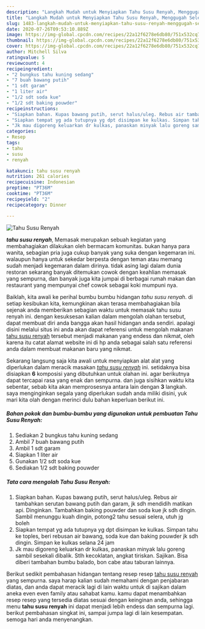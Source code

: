 ```yaml
---
description: "Langkah Mudah untuk Menyiapkan Tahu Susu Renyah, Menggugah Selera"
title: "Langkah Mudah untuk Menyiapkan Tahu Susu Renyah, Menggugah Selera"
slug: 1483-langkah-mudah-untuk-menyiapkan-tahu-susu-renyah-menggugah-selera
date: 2020-07-26T09:53:10.889Z
image: https://img-global.cpcdn.com/recipes/22a12f6278e6db80/751x532cq70/tahu-susu-renyah-foto-resep-utama.jpg
thumbnail: https://img-global.cpcdn.com/recipes/22a12f6278e6db80/751x532cq70/tahu-susu-renyah-foto-resep-utama.jpg
cover: https://img-global.cpcdn.com/recipes/22a12f6278e6db80/751x532cq70/tahu-susu-renyah-foto-resep-utama.jpg
author: Mitchell Silva
ratingvalue: 5
reviewcount: 4
recipeingredient:
- "2 bungkus tahu kuning sedang"
- "7 buah bawang putih"
- "1 sdt garam"
- "1 liter air"
- "1/2 sdt soda kue"
- "1/2 sdt baking pouwder"
recipeinstructions:
- "Siapkan bahan. Kupas bawang putih, serut halus/uleg. Rebus air tambahkan serutan bawang putih dan garam, jk sdh mendidih matikan api. Dinginkan. Tambahkan baking pouwder dan soda kue jk sdh dingin. Sambil menunggu kuah dingin, potong2 tahu sesuai selera, utuh jg boleh"
- "Siapkan tempat yg ada tutupnya yg dpt disimpan ke kulkas. Simpan tahu ke toples, beri rebusan air bawang, soda kue dan baking pouwder jk sdh dingin. Simpan ke kulkas selana 24 jam"
- "Jk mau digoreng keluarkan dr kulkas, panaskan minyak lalu goreng sambil sesekali dibalik. Stlh kecoklatan, angkat tiriskan. Sajikan. Bisa diberi tambahan bumbu balado, bon cabe atau taburan lainnya."
categories:
- Resep
tags:
- tahu
- susu
- renyah

katakunci: tahu susu renyah 
nutrition: 261 calories
recipecuisine: Indonesian
preptime: "PT36M"
cooktime: "PT36M"
recipeyield: "2"
recipecategory: Dinner

---
```



![Tahu Susu Renyah](https://img-global.cpcdn.com/recipes/22a12f6278e6db80/751x532cq70/tahu-susu-renyah-foto-resep-utama.jpg)

<b><i>tahu susu renyah</i></b>, Memasak merupakan sebuah kegiatan yang membahagiakan dilakukan oleh bermacam komunitas. bukan hanya para wanita, sebagian pria juga cukup banyak yang suka dengan kegemaran ini. walaupun hanya untuk sekedar berpesta dengan teman atau memang sudah menjadi kegemaran dalam dirinya. tidak asing lagi dalam dunia restoran sekarang banyak ditemukan cowok dengan keahlian memasak yang sempurna, dan banyak juga kita jumpai di berbagai rumah makan dan restaurant yang mempunyai chef cowok sebagai koki mumpuni nya.



Baiklah, kita awali ke perihal bumbu bumbu hidangan <i>tahu susu renyah</i>. di setiap kesibukan kita, kemungkinan akan terasa membahagiakan bila sejenak anda memberikan sebagian waktu untuk memasak tahu susu renyah ini. dengan kesuksesan kalian dalam mengolah olahan tersebut, dapat membuat diri anda bangga akan hasil hidangan anda sendiri. apalagi disini melalui situs ini anda akan dapat referensi untuk mengolah makanan <u>tahu susu renyah</u> tersebut menjadi makanan yang endess dan nikmat, oleh karena itu catat alamat website ini di hp anda sebagai salah satu referensi anda dalam membuat makanan baru yang nikmat.


Sekarang langsung saja kita awali untuk menyiapkan alat alat yang diperlukan dalam meracik masakan <u><i>tahu susu renyah</i></u> ini. setidaknya bisa disiapkan <b>6</b> komposisi yang dibutuhkan untuk olahan ini. agar berikutnya dapat tercapai rasa yang enak dan sempurna. dan juga sisihkan waktu kita sebentar, sebab kita akan memprosesnya antara lain dengan <b>3</b> langkah. saya menginginkan segala yang diperlukan sudah anda miliki disini, yuk mari kita olah dengan merinci dulu bahan keperluan berikut ini.

<!--inarticleads1-->

##### Bahan pokok dan bumbu-bumbu yang digunakan untuk pembuatan Tahu Susu Renyah:

1. Sediakan 2 bungkus tahu kuning sedang
1. Ambil 7 buah bawang putih
1. Ambil 1 sdt garam
1. Siapkan 1 liter air
1. Gunakan 1/2 sdt soda kue
1. Sediakan 1/2 sdt baking pouwder




<!--inarticleads2-->

##### Tata cara mengolah Tahu Susu Renyah:

1. Siapkan bahan. Kupas bawang putih, serut halus/uleg. Rebus air tambahkan serutan bawang putih dan garam, jk sdh mendidih matikan api. Dinginkan. Tambahkan baking pouwder dan soda kue jk sdh dingin. Sambil menunggu kuah dingin, potong2 tahu sesuai selera, utuh jg boleh
1. Siapkan tempat yg ada tutupnya yg dpt disimpan ke kulkas. Simpan tahu ke toples, beri rebusan air bawang, soda kue dan baking pouwder jk sdh dingin. Simpan ke kulkas selana 24 jam
1. Jk mau digoreng keluarkan dr kulkas, panaskan minyak lalu goreng sambil sesekali dibalik. Stlh kecoklatan, angkat tiriskan. Sajikan. Bisa diberi tambahan bumbu balado, bon cabe atau taburan lainnya.




Berikut sedikit pembahasan hidangan tentang resep resep <u>tahu susu renyah</u> yang sempurna. saya harap kalian sudah memahami dengan penjabaran diatas, dan anda dapat meracik lagi di lain waktu untuk di sajikan dalam aneka even even family atau sahabat kamu. kamu dapat menambahkan resep resep yang tersedia diatas sesuai dengan keinginan anda, sehingga menu <b>tahu susu renyah</b> ini dapat menjadi lebih endess dan sempurna lagi. berikut pembahasan singkat ini, sampai jumpa lagi di lain kesempatan. semoga hari anda menyenangkan.
